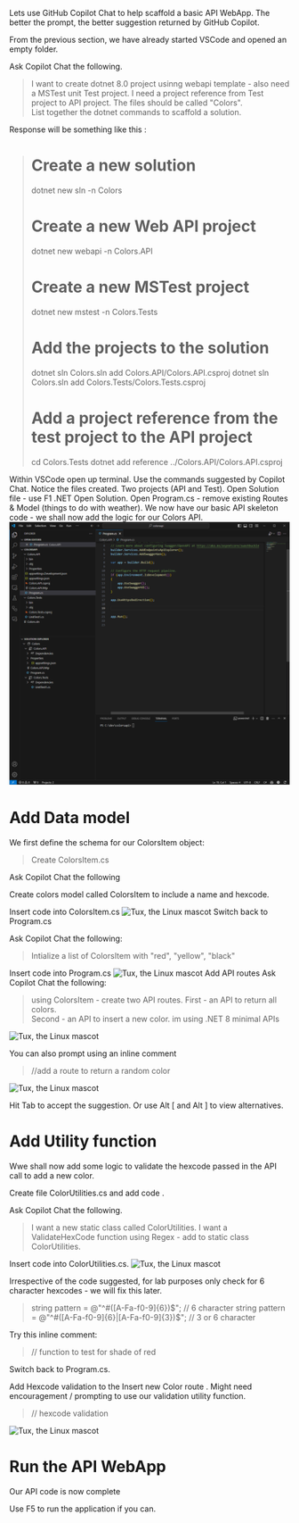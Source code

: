 Lets use GitHub Copilot Chat to help scaffold a basic API WebApp. The better the prompt, the better suggestion returned by GitHub Copilot.

From the previous section, we have already started VSCode and opened an empty folder.

Ask Copilot Chat the following.

>I want to create dotnet 8.0 project usinng webapi template  - also need a MSTest unit Test project.
>I need a project reference from Test project to API project.
>The files should be called "Colors".  
>List together the dotnet commands to scaffold a solution.

Response will be something like this :

># Create a new solution
>dotnet new sln -n Colors
>
># Create a new Web API project
>dotnet new webapi -n Colors.API
>
># Create a new MSTest project
>dotnet new mstest -n Colors.Tests
>
># Add the projects to the solution
>dotnet sln Colors.sln add Colors.API/Colors.API.csproj
>dotnet sln Colors.sln add Colors.Tests/Colors.Tests.csproj
>
># Add a project reference from the test project to the API project
>cd Colors.Tests
>dotnet add reference ../Colors.API/Colors.API.csproj

Within VSCode open up terminal. Use the commands suggested by Copilot Chat.
Notice the files created. Two projects (API and Test).
Open Solution file - use F1 .NET Open Solution.
Open Program.cs - remove existing Routes & Model (things to do with weather).
We now have our basic API skeleton code - we shall now add the logic for our Colors API.
![Tux, the Linux mascot](../images/devapi5-4c84a14346e59385a707ad37889cc613.png)

# Add Data model

We first define the schema for our ColorsItem object:

>Create ColorsItem.cs

Ask Copilot Chat the following

Create colors model called ColorsItem to include a name and hexcode.

Insert code into ColorsItem.cs
![Tux, the Linux mascot](/assets/images/tux.png)
Switch back to Program.cs

Ask Copilot Chat the following:

>Intialize a list of ColorsItem with  "red", "yellow", "black" 

Insert code into Program.cs
![Tux, the Linux mascot](/assets/images/tux.png)
Add API routes
Ask Copilot Chat the following:

>using ColorsItem - create two API routes.
>First - an API to return all colors.   
>Second - an API to insert a new color.
>im using .NET 8 minimal APIs

![Tux, the Linux mascot](/assets/images/tux.png)

You can also prompt using an inline comment

>//add a route to return a random color

![Tux, the Linux mascot](/assets/images/tux.png)

Hit Tab to accept the suggestion. Or use Alt [ and Alt ] to view alternatives.

# Add Utility function

Wwe shall now add some logic to validate the hexcode passed in the API call to add a new color.

Create file ColorUtilities.cs and add code .

Ask Copilot Chat the following.

>I want a new static class called ColorUtilities.
>I want a ValidateHexCode function using Regex - add to static class  ColorUtilities.

Insert code into ColorUtilities.cs.
![Tux, the Linux mascot](/assets/images/tux.png)

Irrespective of the code suggested, for lab purposes only check for 6 character hexcodes - we will fix this later.

  >string pattern = @"^#([A-Fa-f0-9]{6})$";   // 6 character 
  >string pattern = @"^#([A-Fa-f0-9]{6}|[A-Fa-f0-9]{3})$";   // 3 or 6 character 

Try this inline comment:

>// function to test for shade of red

Switch back to Program.cs.

Add Hexcode validation to the Insert new Color route . Might need encouragement / prompting to use our validation utility function.

>// hexcode validation

![Tux, the Linux mascot](/assets/images/tux.png)

# Run the API WebApp

Our API code is now complete

Use F5 to run the application if you can.
